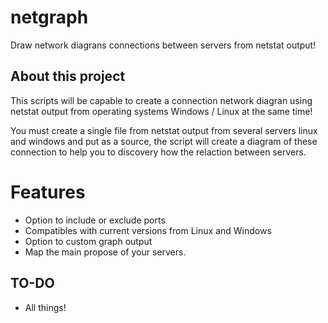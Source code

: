 # netgraph
Draw network diagrans connections between servers from netstat output!

## About this project

This scripts will be capable to create a connection network diagran using netstat output from operating systems Windows / Linux at the same time! 

You must create a single file from netstat output from several servers linux and windows and put as a source, the script will create a diagram of these connection to help you to discovery how the relaction between servers.

# Features

 - Option to include or exclude ports
 - Compatibles with current versions from Linux and Windows
 - Option to custom graph output
 - Map the main propose of your servers.

## TO-DO

- All things!
